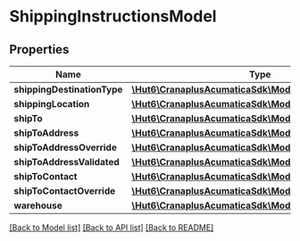 # ShippingInstructionsModel

## Properties
Name | Type | Description | Notes
------------ | ------------- | ------------- | -------------
**shippingDestinationType** | [**\Hut6\CranaplusAcumaticaSdk\Model\StringValueModel**](StringValueModel.md) |  | [optional] 
**shippingLocation** | [**\Hut6\CranaplusAcumaticaSdk\Model\StringValueModel**](StringValueModel.md) |  | [optional] 
**shipTo** | [**\Hut6\CranaplusAcumaticaSdk\Model\StringValueModel**](StringValueModel.md) |  | [optional] 
**shipToAddress** | [**\Hut6\CranaplusAcumaticaSdk\Model\AddressModel**](AddressModel.md) |  | [optional] 
**shipToAddressOverride** | [**\Hut6\CranaplusAcumaticaSdk\Model\BooleanValueModel**](BooleanValueModel.md) |  | [optional] 
**shipToAddressValidated** | [**\Hut6\CranaplusAcumaticaSdk\Model\BooleanValueModel**](BooleanValueModel.md) |  | [optional] 
**shipToContact** | [**\Hut6\CranaplusAcumaticaSdk\Model\DocContactModel**](DocContactModel.md) |  | [optional] 
**shipToContactOverride** | [**\Hut6\CranaplusAcumaticaSdk\Model\BooleanValueModel**](BooleanValueModel.md) |  | [optional] 
**warehouse** | [**\Hut6\CranaplusAcumaticaSdk\Model\StringValueModel**](StringValueModel.md) |  | [optional] 

[[Back to Model list]](../README.md#documentation-for-models) [[Back to API list]](../README.md#documentation-for-api-endpoints) [[Back to README]](../README.md)


